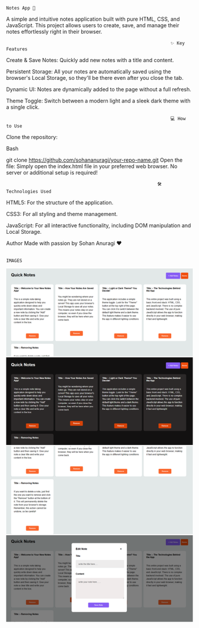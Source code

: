                                                                       Notes App 📝

A simple and intuitive notes application built with pure HTML, CSS, and JavaScript. This project allows users to create, save, and manage their notes effortlessly right in their browser.

                                                                  ✨ Key Features
                                                                  
Create & Save Notes: Quickly add new notes with a title and content.

Persistent Storage: All your notes are automatically saved using the browser's Local Storage, so they'll be there even after you close the tab.

Dynamic UI: Notes are dynamically added to the page without a full refresh.

Theme Toggle: Switch between a modern light and a sleek dark theme with a single click.

                                                                  💻 How to Use

Clone the repository:

Bash

git clone https://github.com/sohananuragi/your-repo-name.git
Open the file:
Simply open the index.html file in your preferred web browser. No server or additional setup is required!

                                                             🛠️ Technologies Used
HTML5: For the structure of the application.

CSS3: For all styling and theme management.

JavaScript: For all interactive functionality, including DOM manipulation and Local Storage.

Author
Made with passion by Sohan Anuragi ❤️

                                                                     IMAGES

![image description](images/img1.png)
![image description](images/img2.png)
![image description](images/img3.png)
![image description](images/img4.png)
